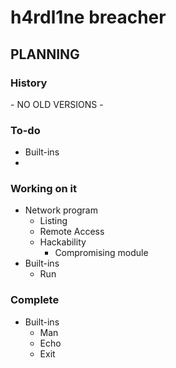 # h4rdl1ne breacher

## PLANNING

### History

\- NO OLD VERSIONS -

### To-do

- Built-ins
- 

### Working on it

- Network program
  - Listing
  - Remote Access
  - Hackability
    - Compromising module
- Built-ins
  - Run

### Complete

- Built-ins
  - Man
  - Echo
  - Exit
